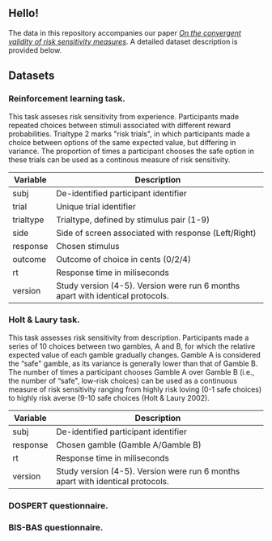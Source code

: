 ## Hello! 
The data in this repository accompanies our paper [*On the convergent validity of risk sensitivity measures*](https://google.com/). A detailed dataset description is provided below. 

Datasets
--------

### Reinforcement learning task. 

This task asseses risk sensitivity from experience. Participants made repeated choices between stimuli associated with different reward probabilities. Trialtype 2 marks "risk trials", in which participants made a choice between options of the same expected value, but differing in variance. The proportion of times a participant chooses the safe option in these trials can be used as a continous measure of risk sensitivity. 

| Variable    | Description                                                     				|
|-------------|---------------------------------------------------------------------------------|
| subj        | De-identified participant identifier                            				|
| trial       | Unique trial identifier                                         				|
| trialtype   | Trialtype, defined by stimulus pair (1-9)                       				|
| side        | Side of screen associated with response (Left/Right)         					|
| response    | Chosen stimulus   																|
| outcome     | Outcome of choice in cents (0/2/4)                       						|
| rt          | Response time in miliseconds  													|
| version     | Study version (4-5). Version were run 6 months apart with identical protocols.  |

### Holt & Laury task. 

This task assesses risk sensitivity from description. Participants made a series of 10 choices between two gambles, A and B, for which the relative expected value of each gamble gradually changes. Gamble A is considered the “safe" gamble, as its variance is generally lower than that of Gamble B. The number of times a participant chooses Gamble A over Gamble B (i.e., the number of “safe", low-risk choices) can be used as a continuous measure of risk sensitivity ranging from highly risk loving (0-1 safe choices) to highly risk averse (9-10 safe choices (Holt & Laury 2002). 


| Variable    | Description                                                     				|
|-------------|---------------------------------------------------------------------------------|
| subj        | De-identified participant identifier                            				|
| response    | Chosen gamble (Gamble A/Gamble B)                                        		|
| rt          | Response time in miliseconds  													|
| version     | Study version (4-5). Version were run 6 months apart with identical protocols.  |


### DOSPERT questionnaire. 



### BIS-BAS questionnaire. 